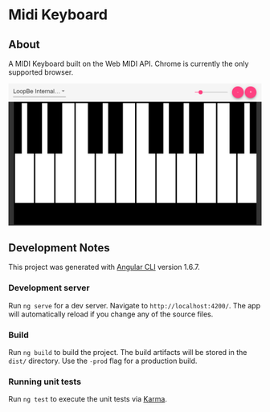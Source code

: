 # Midi Keyboard

## About

A MIDI Keyboard built on the Web MIDI API. Chrome is currently the only supported browser. 

![Screenshot](ss.png)

## Development Notes

This project was generated with [Angular CLI](https://github.com/angular/angular-cli) version 1.6.7.

### Development server

Run `ng serve` for a dev server. Navigate to `http://localhost:4200/`. The app will automatically reload if you change any of the source files.

### Build

Run `ng build` to build the project. The build artifacts will be stored in the `dist/` directory. Use the `-prod` flag for a production build.

### Running unit tests

Run `ng test` to execute the unit tests via [Karma](https://karma-runner.github.io).
